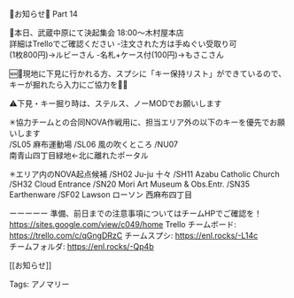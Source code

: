 🐧お知らせ🐧 Part 14

🍻本日、武蔵中原にて決起集会 18:00〜木村屋本店  
詳細はTrelloでご確認ください -注文された方は手ぬぐい受取り可  
(1枚800円)→ルビーさん -名札+ケース付(100円)→もさこさん  

🆕🔑現地に下見に行かれる方、スプシに「キー保持リスト」ができているので、キーが掘れたら入力にご協力を🙇‍♀️

⚠️下見・キー掘り時は、ステルス、ノーMODでお願いします

✳︎協力チームとの合同NOVA作戦用に、担当エリア外の以下のキーを優先でお願いします  
/SL05 麻布運動場 /SL06 風の吹くところ /NU07  
南青山四丁目緑地←北に離れたポータル  

✳︎エリア内のNOVA起点候補 /SH02 Ju-ju 十々 /SH11 Azabu Catholic Church  
/SH32 Cloud Entrance /SN20 Mori Art Museum & Obs.Entr. /SN35  
Earthenware /SF02 Lawson ローソン 西麻布四丁目  

ーーーーー 準備、前日までの注意事項についてはチームHPでご確認を！  
https://sites.google.com/view/c049/home Trello チームボード:  
https://trello.com/c/qGngDRzC チームスプシ: https://enl.rocks/-L14c  
チームフォルダ: https://enl.rocks/-Qp4b  

[[お知らせ]]

Tags: アノマリー